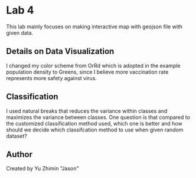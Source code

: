 # Lab 4
This lab mainly focuses on making interactive map with geojson file with given data.

## Details on Data Visualization
I changed my color scheme from OrRd which is adopted in the example population density to Greens, since I believe more vaccination rate represents more safety against virus.

## Classification
I used natural breaks that reduces the variance within classes and maximizes the variance between classes.
One question is that compared to the customized classification method used, which one is better and how should we decide which classifcation method to use when given random dataset?

## Author
Created by Yu Zhimin "Jason"